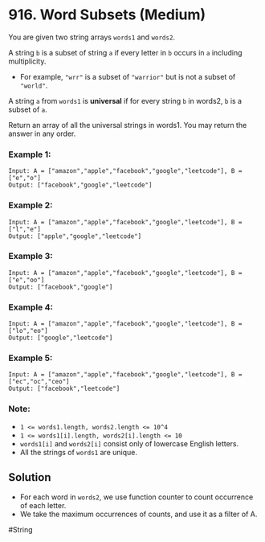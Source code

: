 # 916. Word Subsets (Medium)

You are given two string arrays `words1` and `words2`.

A string `b` is a subset of string `a` if every letter in `b` occurs in `a` including multiplicity.

- For example, `"wrr"` is a subset of `"warrior"` but is not a subset of `"world"`.

A string `a` from `words1` is **universal** if for every string `b` in words2, `b` is a subset of `a`.

Return an array of all the universal strings in words1. You may return the answer in any order.

### Example 1:

```
Input: A = ["amazon","apple","facebook","google","leetcode"], B = ["e","o"]
Output: ["facebook","google","leetcode"]
```

### Example 2:

```
Input: A = ["amazon","apple","facebook","google","leetcode"], B = ["l","e"]
Output: ["apple","google","leetcode"]
```

### Example 3:

```
Input: A = ["amazon","apple","facebook","google","leetcode"], B = ["e","oo"]
Output: ["facebook","google"]
```

### Example 4:

```
Input: A = ["amazon","apple","facebook","google","leetcode"], B = ["lo","eo"]
Output: ["google","leetcode"]
```

### Example 5:

```
Input: A = ["amazon","apple","facebook","google","leetcode"], B = ["ec","oc","ceo"]
Output: ["facebook","leetcode"]
```

### Note:

- `1 <= words1.length, words2.length <= 10^4`
- `1 <= words1[i].length, words2[i].length <= 10`
- `words1[i]` and `words2[i]` consist only of lowercase English letters.
- All the strings of `words1` are unique.

## Solution

- For each word in `words2`, we use function counter to count occurrence of each letter.
- We take the maximum occurrences of counts, and use it as a filter of A.

#String
